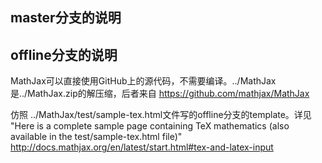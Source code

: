 ## master分支的说明


## offline分支的说明
MathJax可以直接使用GitHub上的源代码，不需要编译。../MathJax是../MathJax.zip的解压缩，后者来自 https://github.com/mathjax/MathJax

仿照 ../MathJax/test/sample-tex.html文件写的offline分支的template。详见 "Here is a complete sample page containing TeX mathematics (also available in the test/sample-tex.html file)" http://docs.mathjax.org/en/latest/start.html#tex-and-latex-input

